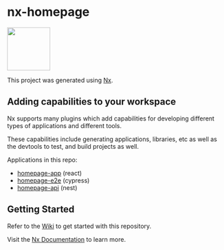 # nx-homepage

<p href="https://nx.dev"><img src="https://raw.githubusercontent.com/nrwl/nx/master/images/nx-logo.png" width="100"></p>

This project was generated using [Nx](https://nx.dev).

## Adding capabilities to your workspace

Nx supports many plugins which add capabilities for developing different types of applications and different tools.

These capabilities include generating applications, libraries, etc as well as the devtools to test, and build projects as well.

Applications in this repo:

- [homepage-app](apps/homepage-app/README.md) (react)
- [homepage-e2e](apps/homepage-e2e/README.md) (cypress)
- [homepage-api](apps/homepage-api/README.md) (nest)

## Getting Started

Refer to the [Wiki](https://github.com/wobo-tyleraudette/nx-homepage/wiki/Getting-Started) to get started with this repository.

Visit the [Nx Documentation](https://nx.dev) to learn more.
